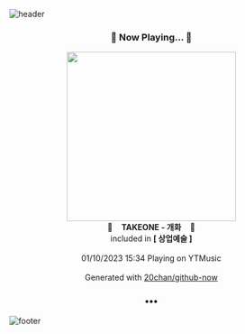 ![header](https://capsule-render.vercel.app/api?type=wave&height=170&section=header&text=Hi.%20I'm%20SHIFT&fontColor=090707&fontAlignX=45&fontAlignY=65&fontSize=100)

<h3 align="center">🎵 Now Playing... 🎵</h3>
<p align="center">
  <a href="https://music.youtube.com/watch?v=SWPaVSKj4Lo">
    <img width="300" src="https://lh3.googleusercontent.com/hymgGiHouLCiHMnKQ5YO875dxuBy9bVt6Smoz3vv387jJACwBK9oj9cjJJUbIc4dMELO623A3sKgIKjY">
  </a>
  <br>
  🎵&nbsp&nbsp&nbsp <b>TAKEONE - 개화</b> &nbsp&nbsp&nbsp🎵
  <br>
  included in <b>[ 상업예술 ]</b>
  
  <br />
  <br />
  01/10/2023 15:34 Playing on YTMusic
  <br />
  <br />
  Generated with <a href="https://github.com/20chan/github-now">20chan/github-now</a>
</p>

<h3 align="center">•••</h3>

![footer](https://capsule-render.vercel.app/api?type=wave&height=150&section=footer)
